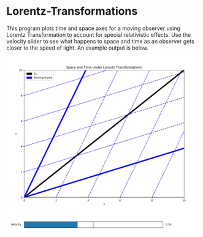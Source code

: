 # Lorentz-Transformations

This program plots time and space axes for a moving observer using Lorentz Transformation to account for special relativistic effects.  Use the velocity slider to see what happens to space and time as an observer gets closer to the speed of light.  An example output is below.

<img src="LTExmaple.PNG" width="500px"/>
